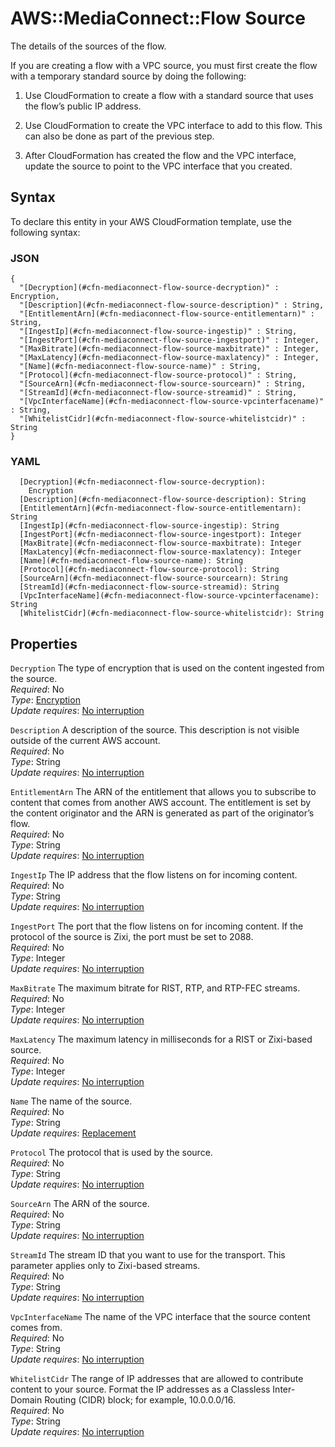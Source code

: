 # AWS::MediaConnect::Flow Source<a name="aws-properties-mediaconnect-flow-source"></a>

The details of the sources of the flow\.

If you are creating a flow with a VPC source, you must first create the flow with a temporary standard source by doing the following:

1. Use CloudFormation to create a flow with a standard source that uses the flow’s public IP address\.

1. Use CloudFormation to create the VPC interface to add to this flow\. This can also be done as part of the previous step\.

1. After CloudFormation has created the flow and the VPC interface, update the source to point to the VPC interface that you created\.

## Syntax<a name="aws-properties-mediaconnect-flow-source-syntax"></a>

To declare this entity in your AWS CloudFormation template, use the following syntax:

### JSON<a name="aws-properties-mediaconnect-flow-source-syntax.json"></a>

```
{
  "[Decryption](#cfn-mediaconnect-flow-source-decryption)" : Encryption,
  "[Description](#cfn-mediaconnect-flow-source-description)" : String,
  "[EntitlementArn](#cfn-mediaconnect-flow-source-entitlementarn)" : String,
  "[IngestIp](#cfn-mediaconnect-flow-source-ingestip)" : String,
  "[IngestPort](#cfn-mediaconnect-flow-source-ingestport)" : Integer,
  "[MaxBitrate](#cfn-mediaconnect-flow-source-maxbitrate)" : Integer,
  "[MaxLatency](#cfn-mediaconnect-flow-source-maxlatency)" : Integer,
  "[Name](#cfn-mediaconnect-flow-source-name)" : String,
  "[Protocol](#cfn-mediaconnect-flow-source-protocol)" : String,
  "[SourceArn](#cfn-mediaconnect-flow-source-sourcearn)" : String,
  "[StreamId](#cfn-mediaconnect-flow-source-streamid)" : String,
  "[VpcInterfaceName](#cfn-mediaconnect-flow-source-vpcinterfacename)" : String,
  "[WhitelistCidr](#cfn-mediaconnect-flow-source-whitelistcidr)" : String
}
```

### YAML<a name="aws-properties-mediaconnect-flow-source-syntax.yaml"></a>

```
  [Decryption](#cfn-mediaconnect-flow-source-decryption): 
    Encryption
  [Description](#cfn-mediaconnect-flow-source-description): String
  [EntitlementArn](#cfn-mediaconnect-flow-source-entitlementarn): String
  [IngestIp](#cfn-mediaconnect-flow-source-ingestip): String
  [IngestPort](#cfn-mediaconnect-flow-source-ingestport): Integer
  [MaxBitrate](#cfn-mediaconnect-flow-source-maxbitrate): Integer
  [MaxLatency](#cfn-mediaconnect-flow-source-maxlatency): Integer
  [Name](#cfn-mediaconnect-flow-source-name): String
  [Protocol](#cfn-mediaconnect-flow-source-protocol): String
  [SourceArn](#cfn-mediaconnect-flow-source-sourcearn): String
  [StreamId](#cfn-mediaconnect-flow-source-streamid): String
  [VpcInterfaceName](#cfn-mediaconnect-flow-source-vpcinterfacename): String
  [WhitelistCidr](#cfn-mediaconnect-flow-source-whitelistcidr): String
```

## Properties<a name="aws-properties-mediaconnect-flow-source-properties"></a>

`Decryption`  <a name="cfn-mediaconnect-flow-source-decryption"></a>
The type of encryption that is used on the content ingested from the source\.  
*Required*: No  
*Type*: [Encryption](aws-properties-mediaconnect-flow-encryption.md)  
*Update requires*: [No interruption](https://docs.aws.amazon.com/AWSCloudFormation/latest/UserGuide/using-cfn-updating-stacks-update-behaviors.html#update-no-interrupt)

`Description`  <a name="cfn-mediaconnect-flow-source-description"></a>
A description of the source\. This description is not visible outside of the current AWS account\.  
*Required*: No  
*Type*: String  
*Update requires*: [No interruption](https://docs.aws.amazon.com/AWSCloudFormation/latest/UserGuide/using-cfn-updating-stacks-update-behaviors.html#update-no-interrupt)

`EntitlementArn`  <a name="cfn-mediaconnect-flow-source-entitlementarn"></a>
The ARN of the entitlement that allows you to subscribe to content that comes from another AWS account\. The entitlement is set by the content originator and the ARN is generated as part of the originator’s flow\.  
*Required*: No  
*Type*: String  
*Update requires*: [No interruption](https://docs.aws.amazon.com/AWSCloudFormation/latest/UserGuide/using-cfn-updating-stacks-update-behaviors.html#update-no-interrupt)

`IngestIp`  <a name="cfn-mediaconnect-flow-source-ingestip"></a>
The IP address that the flow listens on for incoming content\.  
*Required*: No  
*Type*: String  
*Update requires*: [No interruption](https://docs.aws.amazon.com/AWSCloudFormation/latest/UserGuide/using-cfn-updating-stacks-update-behaviors.html#update-no-interrupt)

`IngestPort`  <a name="cfn-mediaconnect-flow-source-ingestport"></a>
The port that the flow listens on for incoming content\. If the protocol of the source is Zixi, the port must be set to 2088\.  
*Required*: No  
*Type*: Integer  
*Update requires*: [No interruption](https://docs.aws.amazon.com/AWSCloudFormation/latest/UserGuide/using-cfn-updating-stacks-update-behaviors.html#update-no-interrupt)

`MaxBitrate`  <a name="cfn-mediaconnect-flow-source-maxbitrate"></a>
The maximum bitrate for RIST, RTP, and RTP\-FEC streams\.  
*Required*: No  
*Type*: Integer  
*Update requires*: [No interruption](https://docs.aws.amazon.com/AWSCloudFormation/latest/UserGuide/using-cfn-updating-stacks-update-behaviors.html#update-no-interrupt)

`MaxLatency`  <a name="cfn-mediaconnect-flow-source-maxlatency"></a>
The maximum latency in milliseconds for a RIST or Zixi\-based source\.  
*Required*: No  
*Type*: Integer  
*Update requires*: [No interruption](https://docs.aws.amazon.com/AWSCloudFormation/latest/UserGuide/using-cfn-updating-stacks-update-behaviors.html#update-no-interrupt)

`Name`  <a name="cfn-mediaconnect-flow-source-name"></a>
The name of the source\.  
*Required*: No  
*Type*: String  
*Update requires*: [Replacement](https://docs.aws.amazon.com/AWSCloudFormation/latest/UserGuide/using-cfn-updating-stacks-update-behaviors.html#update-replacement)

`Protocol`  <a name="cfn-mediaconnect-flow-source-protocol"></a>
The protocol that is used by the source\.  
*Required*: No  
*Type*: String  
*Update requires*: [No interruption](https://docs.aws.amazon.com/AWSCloudFormation/latest/UserGuide/using-cfn-updating-stacks-update-behaviors.html#update-no-interrupt)

`SourceArn`  <a name="cfn-mediaconnect-flow-source-sourcearn"></a>
The ARN of the source\.  
*Required*: No  
*Type*: String  
*Update requires*: [No interruption](https://docs.aws.amazon.com/AWSCloudFormation/latest/UserGuide/using-cfn-updating-stacks-update-behaviors.html#update-no-interrupt)

`StreamId`  <a name="cfn-mediaconnect-flow-source-streamid"></a>
The stream ID that you want to use for the transport\. This parameter applies only to Zixi\-based streams\.  
*Required*: No  
*Type*: String  
*Update requires*: [No interruption](https://docs.aws.amazon.com/AWSCloudFormation/latest/UserGuide/using-cfn-updating-stacks-update-behaviors.html#update-no-interrupt)

`VpcInterfaceName`  <a name="cfn-mediaconnect-flow-source-vpcinterfacename"></a>
The name of the VPC interface that the source content comes from\.  
*Required*: No  
*Type*: String  
*Update requires*: [No interruption](https://docs.aws.amazon.com/AWSCloudFormation/latest/UserGuide/using-cfn-updating-stacks-update-behaviors.html#update-no-interrupt)

`WhitelistCidr`  <a name="cfn-mediaconnect-flow-source-whitelistcidr"></a>
The range of IP addresses that are allowed to contribute content to your source\. Format the IP addresses as a Classless Inter\-Domain Routing \(CIDR\) block; for example, 10\.0\.0\.0/16\.  
*Required*: No  
*Type*: String  
*Update requires*: [No interruption](https://docs.aws.amazon.com/AWSCloudFormation/latest/UserGuide/using-cfn-updating-stacks-update-behaviors.html#update-no-interrupt)